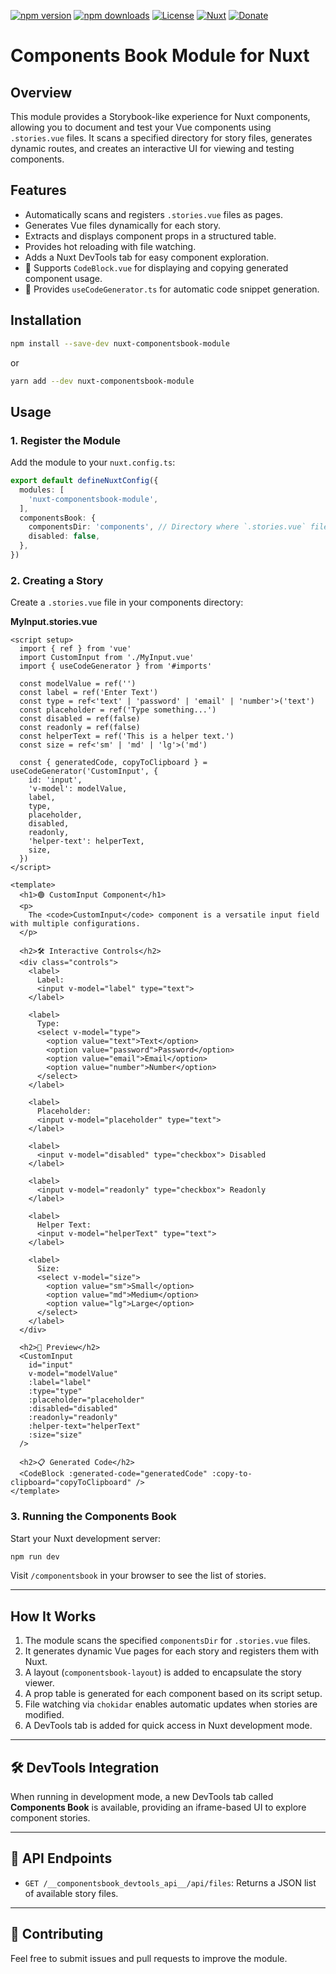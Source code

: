 [![npm version](https://img.shields.io/npm/v/nnuxt-componentsbook-module/latest?style=for-the-badge)](https://www.npmjs.com/package/nuxt-componentsbook-module)
[![npm downloads](https://img.shields.io/npm/dw/nuxt-componentsbook-module?style=for-the-badge)](https://www.npmjs.com/package/nuxt-componentsbook-module)
[![License](https://img.shields.io/npm/l/nuxt-componentsbook-module?style=for-the-badge)](https://www.npmjs.com/package/nuxt-componentsbook-module)
[![Nuxt](https://img.shields.io/badge/Nuxt-020420?logo=nuxt.js&style=for-the-badge)](https://nuxt.com)
[![Donate](https://img.shields.io/badge/Donate-ff4081?style=for-the-badge)](https://www.donationalerts.com/r/s00d88)

# Components Book Module for Nuxt

## Overview
This module provides a Storybook-like experience for Nuxt components, allowing you to document and test your Vue components using `.stories.vue` files. It scans a specified directory for story files, generates dynamic routes, and creates an interactive UI for viewing and testing components.

## Features
- Automatically scans and registers `.stories.vue` files as pages.
- Generates Vue files dynamically for each story.
- Extracts and displays component props in a structured table.
- Provides hot reloading with file watching.
- Adds a Nuxt DevTools tab for easy component exploration.
- 📌 Supports `CodeBlock.vue` for displaying and copying generated component usage.
- 🚀 Provides `useCodeGenerator.ts` for automatic code snippet generation.

## Installation
```bash
npm install --save-dev nuxt-componentsbook-module
```

or

```bash
yarn add --dev nuxt-componentsbook-module
```

## Usage

### 1. Register the Module
Add the module to your `nuxt.config.ts`:

```ts
export default defineNuxtConfig({
  modules: [
    'nuxt-componentsbook-module',
  ],
  componentsBook: {
    componentsDir: 'components', // Directory where `.stories.vue` files are located
    disabled: false,
  },
})
```

### 2. Creating a Story
Create a `.stories.vue` file in your components directory:

**MyInput.stories.vue**
```vue
<script setup>
  import { ref } from 'vue'
  import CustomInput from './MyInput.vue'
  import { useCodeGenerator } from '#imports'

  const modelValue = ref('')
  const label = ref('Enter Text')
  const type = ref<'text' | 'password' | 'email' | 'number'>('text')
  const placeholder = ref('Type something...')
  const disabled = ref(false)
  const readonly = ref(false)
  const helperText = ref('This is a helper text.')
  const size = ref<'sm' | 'md' | 'lg'>('md')

  const { generatedCode, copyToClipboard } = useCodeGenerator('CustomInput', {
    id: 'input',
    'v-model': modelValue,
    label,
    type,
    placeholder,
    disabled,
    readonly,
    'helper-text': helperText,
    size,
  })
</script>

<template>
  <h1>🟢 CustomInput Component</h1>
  <p>
    The <code>CustomInput</code> component is a versatile input field with multiple configurations.
  </p>

  <h2>🛠 Interactive Controls</h2>
  <div class="controls">
    <label>
      Label:
      <input v-model="label" type="text">
    </label>

    <label>
      Type:
      <select v-model="type">
        <option value="text">Text</option>
        <option value="password">Password</option>
        <option value="email">Email</option>
        <option value="number">Number</option>
      </select>
    </label>

    <label>
      Placeholder:
      <input v-model="placeholder" type="text">
    </label>

    <label>
      <input v-model="disabled" type="checkbox"> Disabled
    </label>

    <label>
      <input v-model="readonly" type="checkbox"> Readonly
    </label>

    <label>
      Helper Text:
      <input v-model="helperText" type="text">
    </label>

    <label>
      Size:
      <select v-model="size">
        <option value="sm">Small</option>
        <option value="md">Medium</option>
        <option value="lg">Large</option>
      </select>
    </label>
  </div>

  <h2>🔹 Preview</h2>
  <CustomInput
    id="input"
    v-model="modelValue"
    :label="label"
    :type="type"
    :placeholder="placeholder"
    :disabled="disabled"
    :readonly="readonly"
    :helper-text="helperText"
    :size="size"
  />

  <h2>📋 Generated Code</h2>
  <CodeBlock :generated-code="generatedCode" :copy-to-clipboard="copyToClipboard" />
</template>
```

### 3. Running the Components Book
Start your Nuxt development server:

```bash
npm run dev
```

Visit `/componentsbook` in your browser to see the list of stories.

---

## How It Works
1. The module scans the specified `componentsDir` for `.stories.vue` files.
2. It generates dynamic Vue pages for each story and registers them with Nuxt.
3. A layout (`componentsbook-layout`) is added to encapsulate the story viewer.
4. A prop table is generated for each component based on its script setup.
5. File watching via `chokidar` enables automatic updates when stories are modified.
6. A DevTools tab is added for quick access in Nuxt development mode.

---

## 🛠 **DevTools Integration**
When running in development mode, a new DevTools tab called **Components Book** is available, providing an iframe-based UI to explore component stories.

---

## 📡 **API Endpoints**
- `GET /__componentsbook_devtools_api__/api/files`: Returns a JSON list of available story files.

---

## 🤝 **Contributing**
Feel free to submit issues and pull requests to improve the module.
